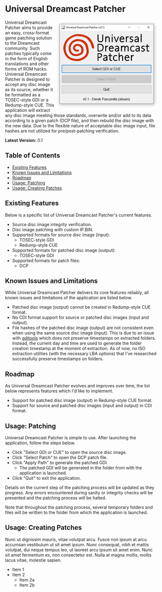 # Universal Dreamcast Patcher
<img align="right" src="https://raw.githubusercontent.com/DerekPascarella/UniversalDreamcastPatcher/main/test.png?token=AGXO6JSGRJCNSZBALSHNFJDAUC7U6">Universal Dreamcast Patcher aims to provide an easy, cross-format game patching solution to the Dreamcast community.  Such patches typically come in the form of English translations and other forms of ROM hacks.  Universal Dreamcast Patcher is designed to accept any disc image as its source, whether it be formatted as a TOSEC-style GDI or a Redump-style CUE.  This application will extract any disc image meeting those standards, overwrite and/or add to its data according to a given patch (DCP file), and then rebuild the disc image with the new data.  Due to the flexible nature of acceptable disc image input, file hashes are not utilized for pre/post-patching verification.

**Latest Version:** 0.1

## Table of Contents

* [Existing Features](https://github.com/DerekPascarella/UniversalDreamcastPatcher#existing-features)
* [Known Issues and Limitations](https://github.com/DerekPascarella/UniversalDreamcastPatcher#known-issues-and-limitations)
* [Roadmap](https://github.com/DerekPascarella/UniversalDreamcastPatcher#roadmap)
* [Usage: Patching](https://github.com/DerekPascarella/UniversalDreamcastPatcher#usage-patching)
* [Usage: Creating Patches](https://github.com/DerekPascarella/UniversalDreamcastPatcher#usage-creating-patches)

## Existing Features
Below is a specific list of Universal Dreamcast Patcher's current features.

* Source disc image integrity verification.
* Disc image patching with custom IP.BIN.
* Supported formats for source disc image (input):
  * TOSEC-style GDI
  * Redump-style CUE
* Supported formats for patched disc image (output):
  * TOSEC-style GDI
* Supported formats for patch files:
  * DCP

## Known Issues and Limitations
While Universal Dreamcast Patcher delivers its core features reliably, all known issues and limitations of the application are listed below.

* Patched disc image (output) cannot be created in Redump-style CUE format.
* No CDI format support for source or patched disc images (input and output).
* File hashes of the patched disc image (output) are not consistent even when using the same source disc image (input).  This is due to an issue with [gditools](https://sourceforge.net/projects/dcisotools/) which does not preserve timestamps on extracted folders.  Instead, the current day and time are used to generate the folder creation timestamp at the moment of extraction.  As of now, no ISO extraction utilities (with the necessary LBA options) that I've researched successfully preserve timestamps on folders.

## Roadmap
As Universal Dreamcast Patcher evolves and improves over time, the list below represents features which I'd like to implement.

* Support for patched disc image (output) in Redump-style CUE format.
* Support for source and patched disc images (input and output) in CDI format.

## Usage: Patching
Universal Dreamcast Patcher is simple to use.  After launching the application, follow the steps below.

* Click "Select GDI or CUE" to open the source disc image.
* Click "Select Patch" to open the DCP patch file.
* Click "Apply Path" to generate the patched GDI.
  * The patched GDI will be generated in the folder from with the application is launched.
* Click "Quit" to exit the application.

Details on the current step of the patching process will be updated as they progress.  Any errors encountered during sanity or integrity checks will be presented and the patching process will be halted.

Note that throughout the patching process, several temporary folders and files will be written to the folder from which the application is launched.

## Usage: Creating Patches
Nunc ut dignissim mauris, vitae volutpat arcu. Fusce non ipsum at arcu accumsan vestibulum ut sit amet ipsum. Nunc consequat, nibh et mattis volutpat, dui neque tempus leo, ut laoreet arcu ipsum sit amet enim. Nunc sit amet fermentum ex, non consectetur est. Nulla at magna mollis, mollis lacus vitae, molestie sapien.

* Item 1
* Item 2
  * Item 2a
  * Item 2b
